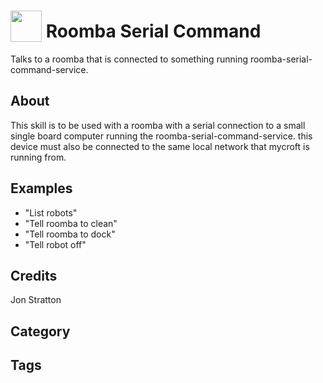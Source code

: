 # <img src='https://raw.githack.com/FortAwesome/Font-Awesome/master/svgs/solid/robot.svg' card_color='#40DBB0' width='50' height='50' style='vertical-align:bottom'/> Roomba Serial Command
Talks to a roomba that is connected to something running roomba-serial-command-service.

## About
This skill is to be used with a roomba with a serial connection to a small single board computer running the roomba-serial-command-service. this device must also be connected to the same local network that mycroft is running from.

## Examples
* "List robots"
* "Tell roomba to clean"
* "Tell roomba to dock"
* "Tell robot off"

## Credits
Jon Stratton

## Category

## Tags

